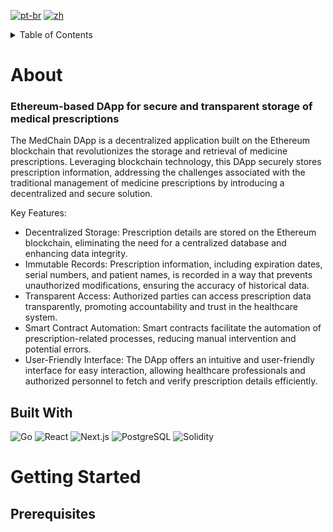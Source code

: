 [![pt-br](https://img.shields.io/badge/lang-pt--br-green.svg)](https://github.com/pinkskirts/medchain/blob/dev/README.pt-br.md)
[![zh](https://img.shields.io/badge/lang-zh-red.svg)](https://github.com/pinkskirts/medchain/blob/scagl1gocrudapi/README.zh.md)

<!-- TABLE OF CONTENTS -->
<details>
  <summary>Table of Contents</summary>
</details>

# About
### Ethereum-based DApp for secure and transparent storage of medical prescriptions

The MedChain DApp is a decentralized application built on the Ethereum blockchain that revolutionizes the storage and retrieval of medicine prescriptions. Leveraging blockchain technology, this DApp securely stores prescription information, addressing the challenges associated with the traditional management of medicine prescriptions by introducing a decentralized and secure solution.

Key Features:
* Decentralized Storage: Prescription details are stored on the Ethereum blockchain, eliminating the need for a centralized database and enhancing data integrity.
* Immutable Records: Prescription information, including expiration dates, serial numbers, and patient names, is recorded in a way that prevents unauthorized modifications, ensuring the accuracy of historical data.
* Transparent Access: Authorized parties can access prescription data transparently, promoting accountability and trust in the healthcare system.
* Smart Contract Automation: Smart contracts facilitate the automation of prescription-related processes, reducing manual intervention and potential errors.
* User-Friendly Interface: The DApp offers an intuitive and user-friendly interface for easy interaction, allowing healthcare professionals and authorized personnel to fetch and verify prescription details efficiently.

## Built With
<!-- Icons - https://raw.githubusercontent.com/progfay/shields-with-icon/master/README.md -->
![Go](https://img.shields.io/static/v1?style=for-the-badge&message=Go&color=00ADD8&logo=Go&logoColor=FFFFFF&label=)
![React](https://img.shields.io/static/v1?style=for-the-badge&message=React&color=222222&logo=React&logoColor=61DAFB&label=)
![Next.js](https://img.shields.io/static/v1?style=for-the-badge&message=Next.js&color=000000&logo=Next.js&logoColor=FFFFFF&label=)
![PostgreSQL](https://img.shields.io/static/v1?style=for-the-badge&message=PostgreSQL&color=4169E1&logo=PostgreSQL&logoColor=FFFFFF&label=)
![Solidity](https://img.shields.io/static/v1?style=for-the-badge&message=Solidity&color=363636&logo=Solidity&logoColor=FFFFFF&label=)

# Getting Started

## Prerequisites
